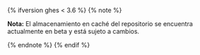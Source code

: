 {% ifversion ghes < 3.6 %}
{% note %}

**Nota:** El almacenamiento en caché del repositorio se encuentra actualmente en beta y está sujeto a cambios.

{% endnote %}
{% endif %}